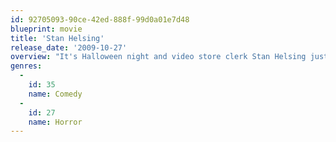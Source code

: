 ```yaml
---
id: 92705093-90ce-42ed-888f-99d0a01e7d48
blueprint: movie
title: 'Stan Helsing'
release_date: '2009-10-27'
overview: "It's Halloween night and video store clerk Stan Helsing just got stuck with a last minute request to deliver some videos. With his best friend, his best friend's date, and a smoking hot ex-girlfriend waiting to go to a party, Stan convinces them to take a side trip to Stormy Night Estates for the drop. But the group gets locked inside and Stan discovers he's actually Stan Van Helsing, descendan"
genres:
  -
    id: 35
    name: Comedy
  -
    id: 27
    name: Horror
---
```

